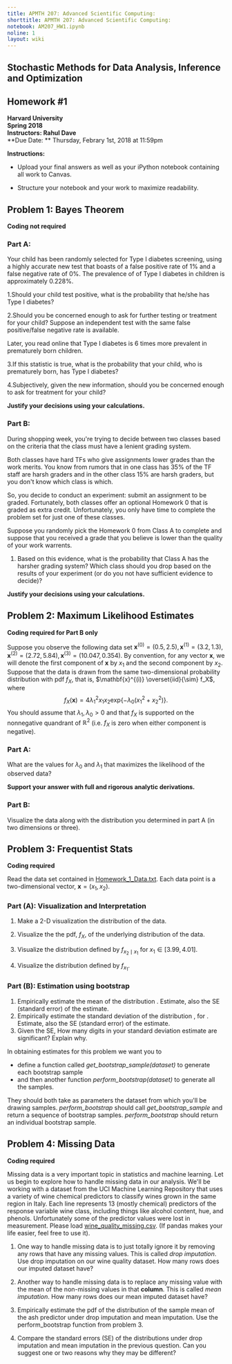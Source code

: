 ```yaml
---
title: APMTH 207: Advanced Scientific Computing:
shorttitle: APMTH 207: Advanced Scientific Computing:
notebook: AM207_HW1.ipynb
noline: 1
layout: wiki
---
```

## Stochastic Methods for Data Analysis, Inference and Optimization
## Homework #1
**Harvard University**<br>
**Spring 2018**<br>
**Instructors: Rahul Dave**<br>
**Due Date: ** Thursday, Febrary 1st, 2018 at 11:59pm

**Instructions:**

- Upload your final answers as well as your iPython notebook containing all work to Canvas.

- Structure your notebook and your work to maximize readability.

## Problem 1: Bayes Theorem

**Coding not required**

### Part A:
Your child has been randomly selected for Type I diabetes screening, using a highly accurate new test that boasts of a false positive rate of 1% and a false negative rate of 0%. The prevalence of of Type I diabetes in children is approximately 0.228%. 

1.Should your child test positive, what is the probability that he/she has Type I diabetes?

2.Should you be concerned enough to ask for further testing or treatment for your child? Suppose an independent test with the same false positive/false negative rate is available.

Later, you read online that Type I diabetes is 6 times more prevalent in prematurely born children. 

3.If this statistic is true, what is the probability that your child, who is prematurely born, has Type I diabetes?

4.Subjectively, given the new information, should you be concerned enough to ask for treatment for your child?

**Justify your decisions using your calculations.**


### Part B:

During shopping week, you're trying to decide between two classes based on the criteria that the class must have a lenient grading system. 

Both classes have hard TFs who give assignments lower grades than the work merits. You know from rumors that in one class has 35% of the TF staff are harsh graders and in the other class 15% are harsh graders, but you don't know which class is which.

So, you decide to conduct an experiment: submit an assignment to be graded. Fortunately, both classes offer an optional Homework 0 that is graded as extra credit. Unfortunately, you only have time to complete the problem set for just one of these classes. 

Suppose you randomly pick the Homework 0 from Class A to complete and suppose that you received a grade that you believe is lower than the quality of your work warrents. 

1. Based on this evidence, what is the probability that Class A has the harsher grading system? Which class should you drop based on the results of your experiment (or do you not have sufficient evidence to decide)?


**Justify your decisions using your calculations.**

## Problem 2: Maximum Likelihood Estimates

**Coding required for Part B only**

Suppose you observe the following data set $\mathbf{x}^{(0)} = (0.5, 2.5), \mathbf{x}^{(1)} = (3.2, 1.3), \mathbf{x}^{(2)} = (2.72, 5.84), \mathbf{x}^{(3)}= (10.047, 0.354)$. By convention, for any vector $\mathbf{x}$, we will denote the first component of $\mathbf{x}$ by $x_{1}$ and the second component by $x_{2}$. Suppose that the data is drawn from the same two-dimensional probability distribution with pdf $f_X$, that is, $\mathbf{x}^{(i)} \overset{iid}{\sim} f_X$, where
$$
f_X(\mathbf{x}) =  4\lambda_1^2 x_{1}x_{2} \mathrm{exp} \left\{-\lambda_0 (x^2_{1} + x^2_{2}) \right\}.
$$
You should assume that $\lambda_1, \lambda_0 > 0$ and that $f_X$ is supported on the nonnegative quandrant of $\mathbb{R}^2$ (i.e. $f_X$ is zero when either component is negative). 

### Part A:

What are the values for $\lambda_0$ and $\lambda_1$ that maximizes the likelihood of the observed data? 

**Support your answer with full and rigorous analytic derivations.**

### Part B:

Visualize the data along with the distribution you determined in part A (in two dimensions or three).


## Problem 3: Frequentist Stats

**Coding required**

Read the data set contained in [Homework_1_Data.txt](Homework_1_Data.txt). Each data point is a two-dimensional vector, $\mathbf{x} = (x_1, x_2)$.

### Part (A): Visualization and Interpretation

1. Make a 2-D visualization the distribution of the data. 

1. Visualize the the pdf, $f_X$, of the underlying distribution of the data.

1. Visualize the distribution defined by $f_{x_2 \mid x_1}$ for $x_1 \in [3.99, 4.01]$.

1. Visualize the distribution defined by $f_{x_1}$.



### Part (B): Estimation using bootstrap

1. Empirically estimate the mean of the distribution . Estimate, also the SE (standard error) of the estimate.
1. Empirically estimate the standard deviation of the distribution , for . Estimate, also the SE (standard error) of the estimate.
1. Given the SE, How many digits in your standard deviation estimate are significant? Explain why.

In obtaining estimates for this problem we want you to 

- define a function called *get_bootstrap_sample(dataset)* to generate each bootstrap sample
- and then another function *perform_bootstrap(dataset)* to generate all the samples. 

They should both take as parameters the dataset from which you'll be drawing samples. *perform_bootstrap* should call *get_bootstrap_sample* and return a sequence of bootstrap samples.  *perform_bootstrap* should return an individual bootstrap sample.

    

## Problem 4: Missing Data

**Coding required**

Missing data is a very important topic in statistics and machine learning. Let us begin to explore how to handle missing data in our analysis.  We'll be working with a dataset from the UCI Machine Learning Repository that uses a variety of wine chemical predictors to classify wines grown in the same region in Italy.  Each line represents 13 (mostly chemical) predictors of the response variable wine class, including things like alcohol content, hue, and phenols.  Unfortunately some of the predictor values were lost in measurement. Please load [wine_quality_missing.csv](wine_quality_missing.csv).  (If pandas makes your life easier, feel free to use it).

1.  One way to handle missing data is to just totally ignore it by removing any rows that have any missing values.  This is called *drop imputation*.  Use drop imputation on our wine quality dataset.  How many rows does our imputed dataset have?

1. Another way to handle missing data is to replace any missing value with the mean of the non-missing values in that **column**.  This is called *mean imputation*.  How many rows does our mean imputed dataset have?

1.  Empirically estimate the pdf of the distribution of the sample mean of the ash predictor under drop imputation and mean imputation. Use the perform_bootstrap function from problem 3.

1. Compare the standard errors (SE) of the distributions under drop imputation and mean imputation in the previous question.  Can you suggest one or two reasons why they may be different?




```python

```

